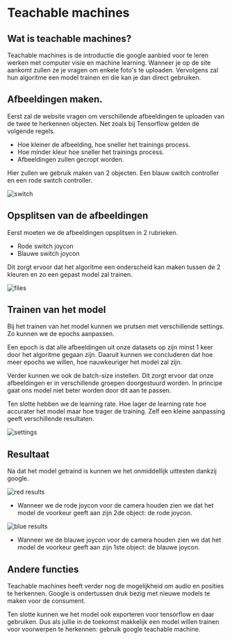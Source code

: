 # Teachable machines

## Wat is teachable machines?

Teachable machines is de introductie die google aanbied voor te leren werken met computer visie en machine learning. Wanneer je op de site
aankomt zullen ze je vragen om enkele foto's te uploaden. Vervolgens zal hun algoritme een model trainen en die kan je dan direct gebruiken.

## Afbeeldingen maken.

Eerst zal de website vragen om verschillende afbeeldingen te uploaden van de twee te herkennen objecten. Net zoals bij Tensorflow gelden de volgende regels.

- Hoe kleiner de afbeelding, hoe sneller het trainings process.
- Hoe minder kleur hoe sneller het trainings process.
- Afbeeldingen zullen gecropt worden.

Hier zullen we gebruik maken van 2 objecten. Een blauw switch controller en een rode switch controller.

![switch](/switch.jpg)

## Opsplitsen van de afbeeldingen

Eerst moeten we de afbeeldingen opsplitsen in 2 rubrieken. 

- Rode switch joycon
- Blauwe switch joycon

Dit zorgt ervoor dat het algoritme een onderscheid kan maken tussen de 2 kleuren en zo
een gepast model zal trainen.

![files](/files.png)

## Trainen van het model

Bij het trainen van het model kunnen we prutsen met verschillende settings.
Zo kunnen we de epochs aanpassen.

Een epoch is dat alle afbeeldingen uit onze datasets op zijn minst 1 keer door het algoritme gegaan zijn.
Daaruit kunnen we concluderen dat hoe meer epochs we willen, hoe nauwkeuriger het model zal zijn.

Verder kunnen we ook de batch-size instellen. Dit zorgt ervoor dat onze afbeeldingen er in verschillende groepen doorgestuurd worden. In principe
gaat ons model niet beter worden door dit aan te passen.

Ten slotte hebben we de learning rate. Hoe lager de learning rate hoe accurater het model maar hoe trager de training. Zelf een kleine
aanpassing geeft verschillende resultaten.

![settings](/settings.png)

## Resultaat

Na dat het model getraind is kunnen we het onmiddellijk uittesten dankzij google. 

![red results](/red_result.png)

- Wanneer we de rode joycon voor de camera houden zien we dat het model de voorkeur geeft aan zijn 2de object: de rode joycon.

![blue results](/blue_result.png)

- Wanneer we de blauwe joycon voor de camera houden zien we dat het model de voorkeur geeft aan zijn 1ste object: de blauwe joycon.

## Andere functies

Teachable machines heeft verder nog de mogelijkheid om audio en posities te herkennen. Google is ondertussen druk bezig met nieuwe
models te maken voor de consument.

Ten slotte kunnen we het model ook exporteren voor tensorflow en daar gebruiken.
Dus als jullie in de toekomst makkelijk een model willen trainen voor voorwerpen te herkennen: gebruik google teachable machine.

